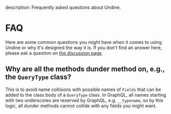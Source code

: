 description: Frequently asked questions about Undine.

# FAQ

Here are some common questions you might have when it comes to using Undine
or why it's designed the way it is. If you don't find an answer here,
please ask a question on [the discussion page](https://github.com/MrThearMan/undine/discussions).

## Why are all the methods dunder method on, e.g., the `QueryType` class?

This is to avoid name collisions with possible names of `Fields` that
can be added to the class body of a `QueryType` class. In GraphQL, all names
starting with two underscores are reserved by GraphQL, e.g. `__typename`,
so by this logic, all dunder methods cannot collide with any fields you might want.
